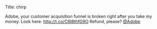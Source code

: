Title: chirp

Adobe, your customer acquisition funnel is broken right after you take my money. Look here: <a href="http://t.co/C6I8thfG9O">http://t.co/C6I8thfG9O</a> Refund, please? <a href="http://twitter.com/Adobe">@Adobe</a>
